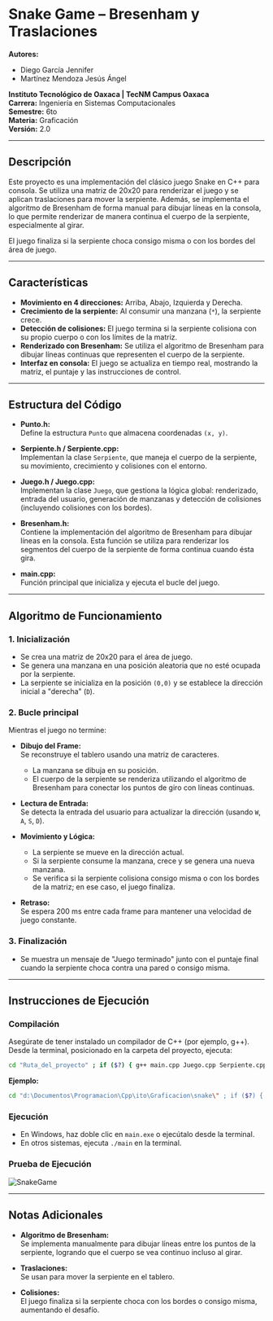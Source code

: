 # Snake Game – Bresenham y Traslaciones

**Autores:**  
- Diego García Jennifer  
- Martínez Mendoza Jesús Ángel  

**Instituto Tecnológico de Oaxaca | TecNM Campus Oaxaca**  
**Carrera:** Ingeniería en Sistemas Computacionales  
**Semestre:** 6to  
**Materia:** Graficación  
**Versión:** 2.0

---

## Descripción

Este proyecto es una implementación del clásico juego Snake en C++ para consola. Se utiliza una matriz de 20x20 para renderizar el juego y se aplican traslaciones para mover la serpiente. Además, se implementa el algoritmo de Bresenham de forma manual para dibujar líneas en la consola, lo que permite renderizar de manera continua el cuerpo de la serpiente, especialmente al girar.

El juego finaliza si la serpiente choca consigo misma o con los bordes del área de juego.

---

## Características

- **Movimiento en 4 direcciones:** Arriba, Abajo, Izquierda y Derecha.
- **Crecimiento de la serpiente:** Al consumir una manzana (`*`), la serpiente crece.
- **Detección de colisiones:** El juego termina si la serpiente colisiona con su propio cuerpo o con los límites de la matriz.
- **Renderizado con Bresenham:** Se utiliza el algoritmo de Bresenham para dibujar líneas continuas que representen el cuerpo de la serpiente.
- **Interfaz en consola:** El juego se actualiza en tiempo real, mostrando la matriz, el puntaje y las instrucciones de control.

---

## Estructura del Código

- **Punto.h:**  
  Define la estructura `Punto` que almacena coordenadas `(x, y)`.

- **Serpiente.h / Serpiente.cpp:**  
  Implementan la clase `Serpiente`, que maneja el cuerpo de la serpiente, su movimiento, crecimiento y colisiones con el entorno.

- **Juego.h / Juego.cpp:**  
  Implementan la clase `Juego`, que gestiona la lógica global: renderizado, entrada del usuario, generación de manzanas y detección de colisiones (incluyendo colisiones con los bordes).

- **Bresenham.h:**  
  Contiene la implementación del algoritmo de Bresenham para dibujar líneas en la consola. Esta función se utiliza para renderizar los segmentos del cuerpo de la serpiente de forma continua cuando ésta gira.

- **main.cpp:**  
  Función principal que inicializa y ejecuta el bucle del juego.

---

## Algoritmo de Funcionamiento

### 1. Inicialización

- Se crea una matriz de 20x20 para el área de juego.
- Se genera una manzana en una posición aleatoria que no esté ocupada por la serpiente.
- La serpiente se inicializa en la posición `(0,0)` y se establece la dirección inicial a "derecha" (`D`).

### 2. Bucle principal

Mientras el juego no termine:

- **Dibujo del Frame:**  
  Se reconstruye el tablero usando una matriz de caracteres.  
  - La manzana se dibuja en su posición.
  - El cuerpo de la serpiente se renderiza utilizando el algoritmo de Bresenham para conectar los puntos de giro con líneas continuas.
  
- **Lectura de Entrada:**  
  Se detecta la entrada del usuario para actualizar la dirección (usando `W`, `A`, `S`, `D`).

- **Movimiento y Lógica:**  
  - La serpiente se mueve en la dirección actual.
  - Si la serpiente consume la manzana, crece y se genera una nueva manzana.
  - Se verifica si la serpiente colisiona consigo misma o con los bordes de la matriz; en ese caso, el juego finaliza.

- **Retraso:**  
  Se espera 200 ms entre cada frame para mantener una velocidad de juego constante.

### 3. Finalización

- Se muestra un mensaje de "Juego terminado" junto con el puntaje final cuando la serpiente choca contra una pared o consigo misma.

---

## Instrucciones de Ejecución

### Compilación

Asegúrate de tener instalado un compilador de C++ (por ejemplo, g++). Desde la terminal, posicionado en la carpeta del proyecto, ejecuta:

```bash
cd "Ruta_del_proyecto" ; if ($?) { g++ main.cpp Juego.cpp Serpiente.cpp -o main } ; if ($?) { .\main }
```

**Ejemplo:**

```bash
cd "d:\Documentos\Programacion\Cpp\ito\Graficacion\snake\" ; if ($?) { g++ main.cpp Juego.cpp Serpiente.cpp -o main } ; if ($?) { .\main }
```

### Ejecución

- En Windows, haz doble clic en `main.exe` o ejecútalo desde la terminal.
- En otros sistemas, ejecuta `./main` en la terminal.

### Prueba de Ejecución
![SnakeGame](https://github.com/user-attachments/assets/2602484a-fee8-4fdf-9138-84ffb4104d53)

---

## Notas Adicionales

- **Algoritmo de Bresenham:**  
  Se implementa manualmente para dibujar líneas entre los puntos de la serpiente, logrando que el cuerpo se vea continuo incluso al girar.

- **Traslaciones:**  
  Se usan para mover la serpiente en el tablero.

- **Colisiones:**  
  El juego finaliza si la serpiente choca con los bordes o consigo misma, aumentando el desafío.

